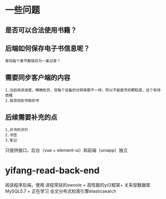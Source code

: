 # 一些问题

## 是否可以合法使用书籍？

## 后端如何保存电子书信息呢？
    是将每个章节都保存为一条记录？

## 需要同步客户端的内容
    1.当前阅读进度，精确到页，但每个设备的分辨率都不一样，所以不能是页的颗粒度，这个有待商榷
    2.我添加到书架的书


## 后续需要补充的点
    1.对书的评价
    2.书签
    3.笔记

只提供接口，后台（vue + element-ui）和前端（uniapp）独立

# yifang-read-back-end
阅读程序后端，使用 进程常驻的swoole + 高性能的yii2框架+ 关系型数据库MySQL5.7 + 正在学习 全文分布式检索引擎elasticsearch
